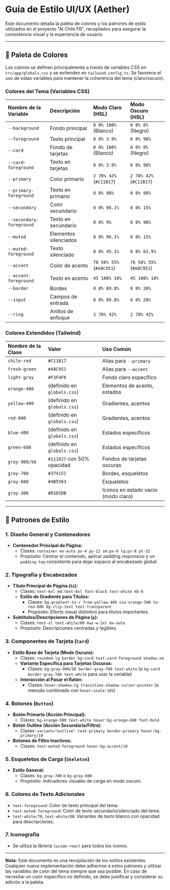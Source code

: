 # Guía de Estilo UI/UX (Aether)

Este documento detalla la paleta de colores y los patrones de estilo utilizados en el proyecto "Al Chile FB", recopilados para asegurar la consistencia visual y la experiencia de usuario.

---

## 🎨 Paleta de Colores

Los colores se definen principalmente a través de variables CSS en `src/app/globals.css` y se extienden en `tailwind.config.ts`. Se favorece el uso de estas variables para mantener la coherencia del tema (claro/oscuro).

### Colores del Tema (Variables CSS)

| Nombre de la Variable | Descripción | Modo Claro (HSL) | Modo Oscuro (HSL) |
| :-------------------- | :---------- | :--------------- | :---------------- |
| `--background`        | Fondo principal | `0 0% 100%` (Blanco) | `0 0% 0%` (Negro) |
| `--foreground`        | Texto principal | `0 0% 3.9%` | `0 0% 98%` |
| `--card`              | Fondo de tarjetas | `0 0% 100%` (Blanco) | `0 0% 0%` (Negro) |
| `--card-foreground`   | Texto en tarjetas | `0 0% 3.9%` | `0 0% 98%` |
| `--primary`           | Color primario | `2 78% 42%` (`#C11B17`) | `2 78% 42%` (`#C11B17`) |
| `--primary-foreground`| Texto en primario | `0 0% 98%` | `0 0% 98%` |
| `--secondary`         | Color secundario | `0 0% 96.1%` | `0 0% 15%` |
| `--secondary-foreground`| Texto en secundario | `0 0% 9%` | `0 0% 98%` |
| `--muted`             | Elementos silenciados | `0 0% 96.1%` | `0 0% 15%` |
| `--muted-foreground`  | Texto silenciado | `0 0% 45.1%` | `0 0% 63.9%` |
| `--accent`            | Color de acento | `76 56% 55%` (`#A8C951`) | `76 56% 55%` (`#A8C951`) |
| `--accent-foreground` | Texto en acento | `45 100% 10%` | `45 100% 10%` |
| `--border`            | Bordes | `0 0% 89.8%` | `0 0% 20%` |
| `--input`             | Campos de entrada | `0 0% 89.8%` | `0 0% 20%` |
| `--ring`              | Anillos de enfoque | `2 78% 42%` | `2 78% 42%` |

### Colores Extendidos (Tailwind)

| Nombre de la Clase | Valor | Uso Común |
| :----------------- | :---- | :-------- |
| `chile-red`        | `#C11B17` | Alias para `--primary` |
| `fresh-green`      | `#A8C951` | Alias para `--accent` |
| `light-gray`       | `#F3F4F6` | Fondo claro específico |
| `orange-400`       | (definido en `globals.css`) | Elementos de acento, estados |
| `yellow-400`       | (definido en `globals.css`) | Gradientes, acentos |
| `red-600`          | (definido en `globals.css`) | Gradientes, acentos |
| `blue-400`         | (definido en `globals.css`) | Estados específicos |
| `green-600`        | (definido en `globals.css`) | Estados específicos |
| `gray-900/50`      | `#111827` con 50% opacidad | Fondos de tarjetas oscuras |
| `gray-700`         | `#374151` | Bordes, esqueletos |
| `gray-600`         | `#4B5563` | Esqueletos |
| `gray-300`         | `#D1D5DB` | Iconos en estado vacío (modo claro) |

---

## 📐 Patrones de Estilo

### 1. Diseño General y Contenedores

*   **Contenedor Principal de Página:**
    *   Clases: `container mx-auto px-4 py-12 sm:px-6 lg:px-8 pt-32`
    *   Propósito: Centrar el contenido, aplicar padding responsivo y un `padding-top` consistente para dejar espacio al encabezado global.

### 2. Tipografía y Encabezados

*   **Título Principal de Página (`h1`):**
    *   Clases: `text-6xl md:text-8xl font-black text-white mb-6`
    *   **Estilo de Gradiente para Títulos:**
        *   Clases: `bg-gradient-to-r from-yellow-400 via-orange-500 to-red-600 bg-clip-text text-transparent`
        *   Propósito: Efecto visual distintivo para títulos importantes.
*   **Subtítulos/Descripciones de Página (`p`):**
    *   Clases: `text-xl text-white/80 max-w-2xl mx-auto`
    *   Propósito: Descripciones centradas y legibles.

### 3. Componentes de Tarjeta (`Card`)

*   **Estilo Base de Tarjeta (Modo Oscuro):**
    *   Clases: `rounded-lg border bg-card text-card-foreground shadow-sm`
    *   **Variante Específica para Tarjetas Oscuras:**
        *   Clases: `bg-gray-900/50 border-gray-700 text-white` (o `bg-card border-gray-700 text-white` para usar la variable)
    *   **Interacción al Pasar el Ratón:**
        *   Clases: `hover:shadow-lg transition-shadow cursor-pointer` (a menudo combinado con `hover:scale-105`)

### 4. Botones (`Button`)

*   **Botón Primario (Acción Principal):**
    *   Clases: `bg-orange-500 text-white hover:bg-orange-600 font-bold`
*   **Botón Outline (Acción Secundaria/Filtro):**
    *   Clases: `variant="outline" text-primary border-primary hover:bg-primary/10`
*   **Botones de Filtro Inactivos:**
    *   Clases: `text-muted-foreground hover:bg-accent/10`

### 5. Esqueletos de Carga (`Skeleton`)

*   **Estilo General:**
    *   Clases: `bg-gray-700` o `bg-gray-600`
    *   Propósito: Indicadores visuales de carga en modo oscuro.

### 6. Colores de Texto Adicionales

*   `text-foreground`: Color de texto principal del tema.
*   `text-muted-foreground`: Color de texto secundario/silenciado del tema.
*   `text-white/70`, `text-white/80`: Variantes de texto blanco con opacidad para descripciones.

### 7. Iconografía

*   Se utiliza la librería `lucide-react` para todos los iconos.

---

**Nota:** Este documento es una recopilación de los estilos existentes. Cualquier nueva implementación debe adherirse a estos patrones y utilizar las variables de color del tema siempre que sea posible. En caso de necesitar un color específico no definido, se debe justificar y considerar su adición a la paleta.
